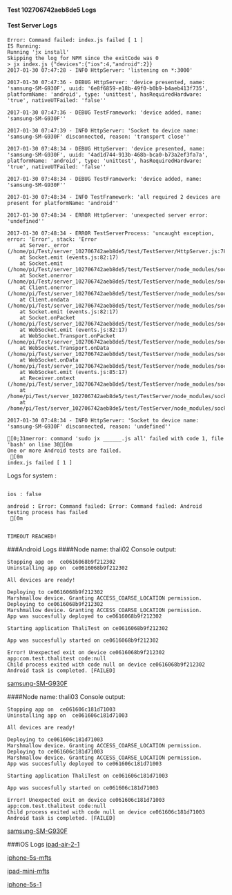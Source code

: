 #### Test 102706742aeb8de5 Logs

#### Test Server Logs
```
Error: Command failed: index.js failed [ 1 ]
IS Running:
Running 'jx install'
Skipping the log for NPM since the exitCode was 0
> jx index.js {"devices":{"ios":4,"android":2}}
2017-01-30 07:47:28 - INFO HttpServer: 'listening on *:3000'

2017-01-30 07:47:36 - DEBUG HttpServer: 'device presented, name: 'samsung-SM-G930F', uuid: '6e8f6859-e18b-49f0-b0b9-b4aeb413f735', platformName: 'android', type: 'unittest', hasRequiredHardware: 'true', nativeUTFailed: 'false''

2017-01-30 07:47:36 - DEBUG TestFramework: 'device added, name: 'samsung-SM-G930F''

2017-01-30 07:47:39 - INFO HttpServer: 'Socket to device name: 'samsung-SM-G930F' disconnected, reason: 'transport close''

2017-01-30 07:48:34 - DEBUG HttpServer: 'device presented, name: 'samsung-SM-G930F', uuid: '4ad1d744-913b-468b-bca0-b73a2ef3fa7a', platformName: 'android', type: 'unittest', hasRequiredHardware: 'true', nativeUTFailed: 'false''

2017-01-30 07:48:34 - DEBUG TestFramework: 'device added, name: 'samsung-SM-G930F''

2017-01-30 07:48:34 - INFO TestFramework: 'all required 2 devices are present for platformName: 'android''

2017-01-30 07:48:34 - ERROR HttpServer: 'unexpected server error: 'undefined''

2017-01-30 07:48:34 - ERROR TestServerProcess: 'uncaught exception, error: 'Error', stack: 'Error
    at Server._error (/home/pi/Test/server_102706742aeb8de5/test/TestServer/HttpServer.js:78:9)
    at Socket.emit (events.js:82:17)
    at Socket.emit (/home/pi/Test/server_102706742aeb8de5/test/TestServer/node_modules/socket.io/lib/socket.js:128:10)
    at Socket.onerror (/home/pi/Test/server_102706742aeb8de5/test/TestServer/node_modules/socket.io/lib/socket.js:401:10)
    at Client.onerror (/home/pi/Test/server_102706742aeb8de5/test/TestServer/node_modules/socket.io/lib/client.js:210:24)
    at Client.ondata (/home/pi/Test/server_102706742aeb8de5/test/TestServer/node_modules/socket.io/lib/client.js:177:10)
    at Socket.emit (events.js:82:17)
    at Socket.onPacket (/home/pi/Test/server_102706742aeb8de5/test/TestServer/node_modules/socket.io/node_modules/engine.io/lib/socket.js:101:14)
    at WebSocket.emit (events.js:82:17)
    at WebSocket.Transport.onPacket (/home/pi/Test/server_102706742aeb8de5/test/TestServer/node_modules/socket.io/node_modules/engine.io/lib/transport.js:104:8)
    at WebSocket.Transport.onData (/home/pi/Test/server_102706742aeb8de5/test/TestServer/node_modules/socket.io/node_modules/engine.io/lib/transport.js:115:8)
    at WebSocket.onData (/home/pi/Test/server_102706742aeb8de5/test/TestServer/node_modules/socket.io/node_modules/engine.io/lib/transports/websocket.js:76:30)
    at WebSocket.emit (events.js:85:17)
    at Receiver.ontext (/home/pi/Test/server_102706742aeb8de5/test/TestServer/node_modules/socket.io/node_modules/engine.io/node_modules/ws/lib/WebSocket.js:841:10)
    at /home/pi/Test/server_102706742aeb8de5/test/TestServer/node_modules/socket.io/node_modules/engine.io/node_modules/ws/lib/Receiver.js:536:18
    at /home/pi/Test/server_102706742aeb8de5/test/TestServer/node_modules/socket.io/node_modules/engine.io/node_modules/ws/lib/Receiver.js:368:7''

2017-01-30 07:48:34 - INFO HttpServer: 'Socket to device name: 'samsung-SM-G930F' disconnected, reason: 'undefined''

[0;31merror: command 'sudo jx ______.js all' failed with code 1, file 'bash' on line 30[0m
One or more Android tests are failed.
 [0m
index.js failed [ 1 ]

```


Logs for system : 
```

ios : false

android : Error: Command failed: Error: Command failed: Android testing process has failed
 [0m


TIMEOUT REACHED!
```
###Android Logs
####Node name: thali02
Console output:
```
Stopping app on  ce0616068b9f212302
Uninstalling app on  ce0616068b9f212302

All devices are ready!

Deploying to ce0616068b9f212302
Marshmallow device. Granting ACCESS_COARSE_LOCATION permission.
Deploying to ce0616068b9f212302
Marshmallow device. Granting ACCESS_COARSE_LOCATION permission.
App was succesfully deployed to ce0616068b9f212302

Starting application ThaliTest on ce0616068b9f212302

App was succesfully started on ce0616068b9f212302

Error! Unexpected exit on device ce0616068b9f212302 app:com.test.thalitest code:null 
Child process exited with code null on device ce0616068b9f212302
Android task is completed. [FAILED]
```
[samsung-SM-G930F](https://github.com/ThaliTester/TestResults/blob/102706742aeb8de5_iOS_CI_sanity_check_czyzm/thali02_samsung-SM-G930F.md)

####Node name: thali03
Console output:
```
Stopping app on  ce061606c181d71003
Uninstalling app on  ce061606c181d71003

All devices are ready!

Deploying to ce061606c181d71003
Marshmallow device. Granting ACCESS_COARSE_LOCATION permission.
Deploying to ce061606c181d71003
Marshmallow device. Granting ACCESS_COARSE_LOCATION permission.
App was succesfully deployed to ce061606c181d71003

Starting application ThaliTest on ce061606c181d71003

App was succesfully started on ce061606c181d71003

Error! Unexpected exit on device ce061606c181d71003 app:com.test.thalitest code:null 
Child process exited with code null on device ce061606c181d71003
Android task is completed. [FAILED]
```
[samsung-SM-G930F](https://github.com/ThaliTester/TestResults/blob/102706742aeb8de5_iOS_CI_sanity_check_czyzm/thali03_samsung-SM-G930F.md)




###iOS Logs
[ipad-air-2-1](https://github.com/ThaliTester/TestResults/blob/102706742aeb8de5_iOS_CI_sanity_check_czyzm/iOS_ipad-air-2-1.md)

[iphone-5s-mfts](https://github.com/ThaliTester/TestResults/blob/102706742aeb8de5_iOS_CI_sanity_check_czyzm/iOS_iphone-5s-mfts.md)

[ipad-mini-mfts](https://github.com/ThaliTester/TestResults/blob/102706742aeb8de5_iOS_CI_sanity_check_czyzm/iOS_ipad-mini-mfts.md)

[iphone-5s-1](https://github.com/ThaliTester/TestResults/blob/102706742aeb8de5_iOS_CI_sanity_check_czyzm/iOS_iphone-5s-1.md)


